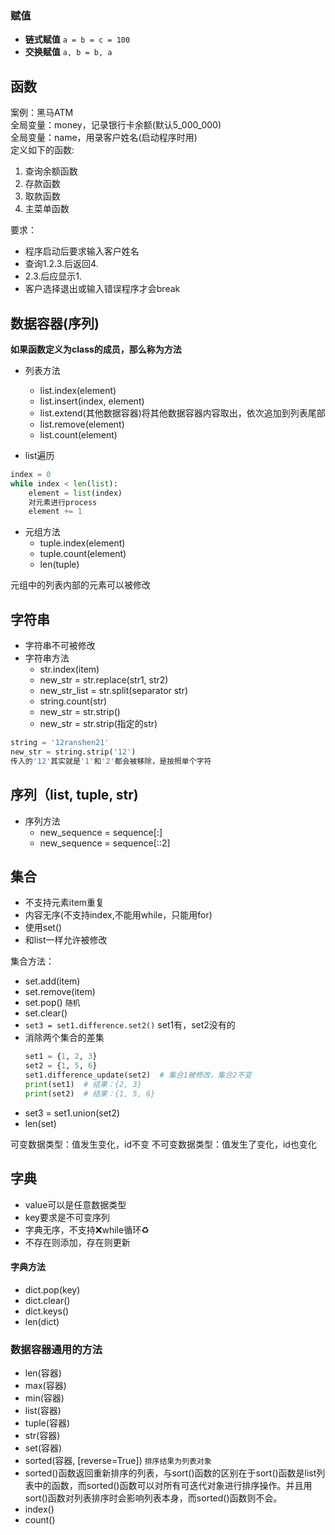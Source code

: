 ### 赋值
- **链式赋值**
`a = b = c = 100`
- **交换赋值**
`a, b = b, a`

## 函数

案例：黑马ATM  
全局变量：money，记录银行卡余额(默认5_000_000)  
全局变量：name，用录客户姓名(启动程序时用)  
定义如下的函数:
1. 查询余额函数
2. 存款函数
3. 取款函数
4. 主菜单函数

要求：
- 程序启动后要求输入客户姓名
- 查询1.2.3.后返回4.
- 2.3.后应显示1.
- 客户选择退出或输入错误程序才会break



## 数据容器(序列)

**如果函数定义为class的成员，那么称为方法**

- 列表方法
  - list.index(element)
  - list.insert(index, element)
  - list.extend(其他数据容器)将其他数据容器内容取出，依次追加到列表尾部
  - list.remove(element)
  - list.count(element)

- list遍历

```python
index = 0  
while index < len(list):  
    element = list(index)
    对元素进行process
    element += 1
```

- 元组方法
  - tuple.index(element)
  - tuple.count(element)
  - len(tuple)

元组中的列表内部的元素可以被修改


## 字符串

- 字符串不可被修改
- 字符串方法
  - str.index(item)
  - new_str = str.replace(str1, str2)
  - new_str_list = str.split(separator str)
  - string.count(str)
  - new_str = str.strip()
  - new_str = str.strip(指定的str)
```python
string = '12ranshen21'
new_str = string.strip('12')
传入的'12'其实就是'1'和'2'都会被移除，是按照单个字符
```


## 序列（list, tuple, str)

- 序列方法
  - new_sequence = sequence[:]
  - new_sequence = sequence[::2]


## 集合

- 不支持元素item重复
- 内容无序(不支持index,不能用while，只能用for)
- 使用set()
- 和list一样允许被修改

集合方法：

- set.add(item)
- set.remove(item)
- set.pop()  `随机`
- set.clear()
- `set3 = set1.difference.set2()` set1有，set2没有的
- 消除两个集合的差集
  ```python
  set1 = {1, 2, 3}
  set2 = {1, 5, 6}
  set1.difference_update(set2)  # 集合1被修改，集合2不变
  print(set1)  # 结果：{2, 3}
  print(set2)  # 结果：{1, 5, 6}
  ```
- set3 = set1.union(set2)
- len(set)


可变数据类型：值发生变化，id不变
不可变数据类型：值发生了变化，id也变化


## 字典

- value可以是任意数据类型
- key要求是不可变序列
- 字典无序，不支持❌while循环♻️
- 不存在则添加，存在则更新

#### 字典方法
- dict.pop(key)
- dict.clear()
- dict.keys()
- len(dict)


### 数据容器通用的方法

- len(容器)
- max(容器)
- min(容器)
- list(容器)
- tuple(容器)
- str(容器)
- set(容器)
- sorted(容器, [reverse=True]) `排序结果为列表对象`
- sorted()函数返回重新排序的列表，与sort()函数的区别在于sort()函数是list列表中的函数，而sorted()函数可以对所有可迭代对象进行排序操作。并且用sort()函数对列表排序时会影响列表本身，而sorted()函数则不会。
- index()
- count()

